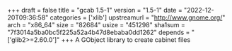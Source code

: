 +++
draft = false
title = "gcab 1.5-1"
version = "1.5-1"
date = "2022-12-20T09:36:58"
categories = ['xlib']
upstreamurl = "http://www.gnome.org/"
arch = "x86_64"
size = "82684"
usize = "451298"
sha1sum = "7f3014a5ba0bc5f225a52a4b47d8ebaba0dd1262"
depends = "['glib2>=2.60.0']"
+++
A GObject library to create cabinet files